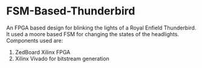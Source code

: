# FSM-Based-Thunderbird
An FPGA based design for blinking the lights of a Royal Enfield Thunderbird. It used a moore based FSM for changing the states of the headlights. Components used are:
1. ZedBoard Xilinx FPGA
2. Xilinx Vivado for bitstream generation
